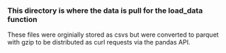 <h3> This directory is where the data is pull for the load_data function </h3>
These files were orginially stored as csvs but were converted to parquet with gzip to be distributed as curl requests via the pandas API. 
